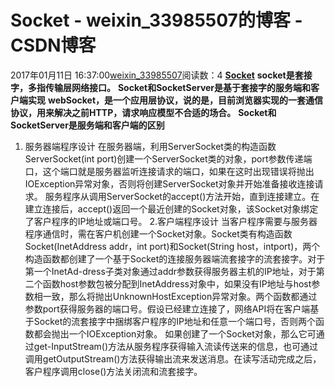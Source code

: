 # Socket - weixin_33985507的博客 - CSDN博客
2017年01月11日 16:37:00[weixin_33985507](https://me.csdn.net/weixin_33985507)阅读数：4
**[Socket](https://link.jianshu.com?t=http://www.cnblogs.com/skynet/archive/2010/12/12/1903949.html)**
**socket是套接字，多指传输层网络接口。**
**Socket和SocketServer是基于套接字的服务端和客户端实现**
**webSocket，是一个应用层协议，说的是，目前浏览器实现的一套通信协议，用来解决之前HTTP，请求响应模型不合适的场合。**
**Socket和SocketServer是服务端和客户端的区别**
1. 服务器端程序设计
在服务器端，利用ServerSocket类的构造函数ServerSocket(int port)创建一个ServerSocket类的对象，port参数传递端口，这个端口就是服务器监听连接请求的端口，如果在这时出现错误将抛出IOException异常对象，否则将创建ServerSocket对象并开始准备接收连接请求。
服务程序从调用ServerSocket的accept()方法开始，直到连接建立。在建立连接后，accept()返回一个最近创建的Socket对象，该Socket对象绑定了客户程序的IP地址或端口号。
2.客户端程序设计
当客户程序需要与服务器程序通信时，需在客户机创建一个Socket对象。Socket类有构造函数Socket(InetAddress addr，int port)和Socket(String host，intport)，两个构造函数都创建了一个基于Socket的连接服务器端流套接字的流套接字。对于第一个InetAd-dress子类对象通过addr参数获得服务器主机的IP地址，对于第二个函数host参数包被分配到InetAddress对象中，如果没有IP地址与host参数相一致，那么将抛出UnknownHostException异常对象。两个函数都通过参数port获得服务器的端口号。假设已经建立连接了，网络API将在客户端基于Socket的流套接字中捆绑客户程序的IP地址和任意一个端口号，否则两个函数都会抛出一个IOException对象。
如果创建了一个Socket对象，那么它可通过get-InputStream()方法从服务程序获得输入流读传送来的信息，也可通过调用getOutputStream()方法获得输出流来发送消息。在读写活动完成之后，客户程序调用close()方法关闭流和流套接字。
